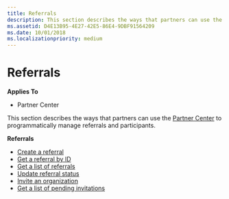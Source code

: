 ```yaml
---
title: Referrals
description: This section describes the ways that partners can use the Partner Center to programmatically manage referrals.
ms.assetid: D4E13B95-4E27-42E5-86E4-9DBF91564209
ms.date: 10/01/2018
ms.localizationpriority: medium
---
```


# Referrals


**Applies To**

-   Partner Center

This section describes the ways that partners can use the [Partner Center](index.md) to programmatically manage referrals and participants.

**Referrals**  
-   [Create a referral](create-a-referral.md)
-   [Get a referral by ID](get-a-referral-by-Id.md) 
-   [Get a list of referrals](get-a-list-of-referrals.md) 
-   [Update referral status](update-referral-status.md)
-   [Invite an organization](invite-an-organization.md)
-   [Get a list of pending invitations](get-a-list-of-pending-invitations.md)
